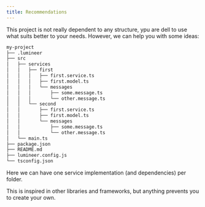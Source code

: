 ```yaml
---
title: Recommendations
---
```


This project is not really dependent to any structure, ypu are dell to use what suits better to your needs. However, we can help you with some ideas:

```bash
my-project
├── .lumineer
├── src
│   ├── services
│   │   ├── first
│   │   │   ├── first.service.ts
│   │   │   ├── first.model.ts
│   │   │   └── messages
│   │   │       ├── some.message.ts
│   │   │       └── other.message.ts
│   │   └── second
│   │       ├── first.service.ts
│   │       ├── first.model.ts
│   │       └── messages
│   │           ├── some.message.ts
│   │           └── other.message.ts
│   └── main.ts
├── package.json
├── README.md
├── lumineer.config.js
└── tsconfig.json
```

Here we can have one service implementation (and dependencies) per folder.

This is inspired in other libraries and frameworks, but anything prevents you to create your own.
